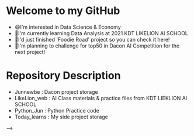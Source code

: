 # Welcome to my GitHub
  * 😄I'm interested in Data Science & Economy
  * 🌱I'm currently learning Data Analysis at 2021 KDT LIKELION AI SCHOOL 
  * 👯I'd just finished 'Foodie Road' project so you can check it here!
  * 🔭I'm planning to challenge for top50 in Dacon AI Competition for the next project!
    
# Repository Description
  * Junnewbe : Dacon project storage
  * LikeLion_web : AI Class materials & practice files from KDT LIEKLION AI SCHOOL
  * Python_Jun : Python Practice code 
  * Today_learns : My side project storage 

<!-- <-- 

**Junnewbe/Junnewbe** is a ✨ _special_ ✨ repository because its `README.md` (this file) appears on your GitHub profile.

Here are some ideas to get you started:

- 🔭 I’m currently working on ...
- 🌱 I’m currently learning ...
- 👯 I’m looking to collaborate on ...
- 🤔 I’m looking for help with ...
- 💬 Ask me about ...
- 📫 How to reach me: ...
- 😄 Pronouns: ...
- ⚡ Fun fact: ...
-->
 -->
